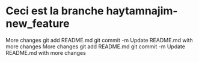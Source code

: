 # Ceci est la branche haytamnajim-new_feature
More changes git add README.md git commit -m Update README.md with more changes
More changes git add README.md git commit -m Update README.md with more changes
